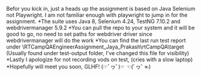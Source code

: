 Befor you kick in, just a heads up the assignment is based on Java Selenium not Playwright. I am not familiar enough with playwright to jump in for the assignment.
*The suite uses Java 8, Selenium 4.24, TestNG 7.10.2 and webdrivermanager 5.9.2
*You can pull the repo to your system and it will be good to go, no need to set paths for webdriver driver since webdrivermanager will do the work
*You can find the last run test report under \RTCampQAEngineerAssignment_Jaya_Prakash\rtCampQA\target (Usually found under test-output folder, I've changed this file for visibility)
*Lastly I apologize for not recording vods on test, (cries with a slow laptop)
*Hopefully will meet you soon, GLHF! (☞ﾟヮﾟ)☞ ☜(ﾟヮﾟ☜)
